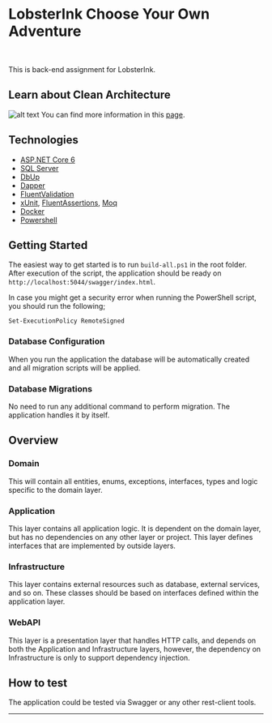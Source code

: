 ﻿ # LobsterInk Choose Your Own Adventure
 
<br/>

This is back-end assignment for LobsterInk.

## Learn about Clean Architecture

![alt text](https://blog.cleancoder.com/uncle-bob/images/2012-08-13-the-clean-architecture/CleanArchitecture.jpg)
You can find more information in this [page](https://blog.cleancoder.com/uncle-bob/2012/08/13/the-clean-architecture.html).

## Technologies

* [ASP.NET Core 6](https://docs.microsoft.com/en-us/aspnet/core/introduction-to-aspnet-core?view=aspnetcore-6.0)
* [SQL Server](https://www.microsoft.com/en-us/sql-server/sql-server-downloads)
* [DbUp](https://dbup.readthedocs.io/en/latest/)
* [Dapper](https://github.com/DapperLib/Dapper)
* [FluentValidation](https://fluentvalidation.net/)
* [xUnit](https://xunit.net/), [FluentAssertions](https://fluentassertions.com/), [Moq](https://github.com/moq)
* [Docker](http://docker.com)
* [Powershell](https://docs.microsoft.com/en-us/powershell/)

## Getting Started

The easiest way to get started is to run `build-all.ps1` in the root folder. After execution of the script, the application should be ready on `http://localhost:5044/swagger/index.html`.

In case you might get a security error when running the PowerShell script, you should run the following;

```
Set-ExecutionPolicy RemoteSigned
```

### Database Configuration

When you run the application the database will be automatically created and all migration scripts will be applied.

### Database Migrations

No need to run any additional command to perform migration. The application handles it by itself.

## Overview

### Domain

This will contain all entities, enums, exceptions, interfaces, types and logic specific to the domain layer.

### Application

This layer contains all application logic. It is dependent on the domain layer, but has no dependencies on any other layer or project. This layer defines interfaces that are implemented by outside layers.

### Infrastructure

This layer contains external resources such as database, external services, and so on. These classes should be based on interfaces defined within the application layer.

### WebAPI

This layer is a presentation layer that handles HTTP calls, and depends on both the Application and Infrastructure layers, however, the dependency on Infrastructure is only to support dependency injection.

## How to test
The application could be tested via Swagger or any other rest-client tools.

***